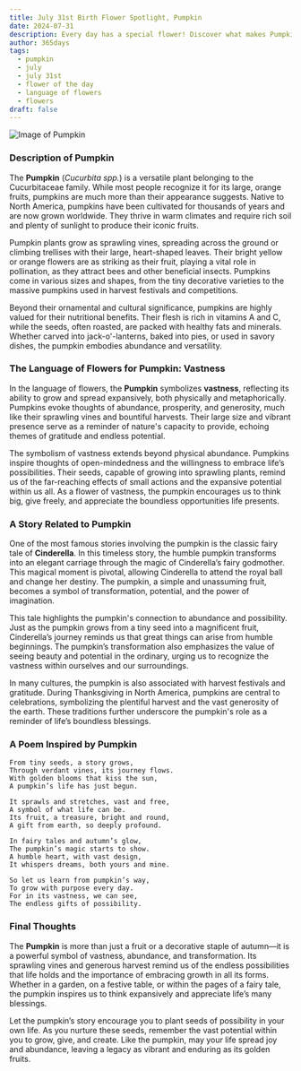 ```yaml
---
title: July 31st Birth Flower Spotlight, Pumpkin
date: 2024-07-31
description: Every day has a special flower! Discover what makes Pumpkin unique as today’s birth flower and its symbolic meaning.
author: 365days
tags:
  - pumpkin
  - july
  - july 31st
  - flower of the day
  - language of flowers
  - flowers
draft: false
---
```


![Image of Pumpkin](https://cdn.pixabay.com/photo/2018/08/08/12/05/pumpkin-flower-3592007_640.jpg#center)


### Description of Pumpkin

The **Pumpkin** (_Cucurbita spp._) is a versatile plant belonging to the Cucurbitaceae family. While most people recognize it for its large, orange fruits, pumpkins are much more than their appearance suggests. Native to North America, pumpkins have been cultivated for thousands of years and are now grown worldwide. They thrive in warm climates and require rich soil and plenty of sunlight to produce their iconic fruits.

Pumpkin plants grow as sprawling vines, spreading across the ground or climbing trellises with their large, heart-shaped leaves. Their bright yellow or orange flowers are as striking as their fruit, playing a vital role in pollination, as they attract bees and other beneficial insects. Pumpkins come in various sizes and shapes, from the tiny decorative varieties to the massive pumpkins used in harvest festivals and competitions.

Beyond their ornamental and cultural significance, pumpkins are highly valued for their nutritional benefits. Their flesh is rich in vitamins A and C, while the seeds, often roasted, are packed with healthy fats and minerals. Whether carved into jack-o'-lanterns, baked into pies, or used in savory dishes, the pumpkin embodies abundance and versatility.

### The Language of Flowers for Pumpkin: Vastness

In the language of flowers, the **Pumpkin** symbolizes **vastness**, reflecting its ability to grow and spread expansively, both physically and metaphorically. Pumpkins evoke thoughts of abundance, prosperity, and generosity, much like their sprawling vines and bountiful harvests. Their large size and vibrant presence serve as a reminder of nature's capacity to provide, echoing themes of gratitude and endless potential.

The symbolism of vastness extends beyond physical abundance. Pumpkins inspire thoughts of open-mindedness and the willingness to embrace life’s possibilities. Their seeds, capable of growing into sprawling plants, remind us of the far-reaching effects of small actions and the expansive potential within us all. As a flower of vastness, the pumpkin encourages us to think big, give freely, and appreciate the boundless opportunities life presents.

### A Story Related to Pumpkin

One of the most famous stories involving the pumpkin is the classic fairy tale of **Cinderella**. In this timeless story, the humble pumpkin transforms into an elegant carriage through the magic of Cinderella’s fairy godmother. This magical moment is pivotal, allowing Cinderella to attend the royal ball and change her destiny. The pumpkin, a simple and unassuming fruit, becomes a symbol of transformation, potential, and the power of imagination.

This tale highlights the pumpkin's connection to abundance and possibility. Just as the pumpkin grows from a tiny seed into a magnificent fruit, Cinderella’s journey reminds us that great things can arise from humble beginnings. The pumpkin’s transformation also emphasizes the value of seeing beauty and potential in the ordinary, urging us to recognize the vastness within ourselves and our surroundings.

In many cultures, the pumpkin is also associated with harvest festivals and gratitude. During Thanksgiving in North America, pumpkins are central to celebrations, symbolizing the plentiful harvest and the vast generosity of the earth. These traditions further underscore the pumpkin's role as a reminder of life’s boundless blessings.

### A Poem Inspired by Pumpkin

```
From tiny seeds, a story grows,  
Through verdant vines, its journey flows.  
With golden blooms that kiss the sun,  
A pumpkin’s life has just begun.  

It sprawls and stretches, vast and free,  
A symbol of what life can be.  
Its fruit, a treasure, bright and round,  
A gift from earth, so deeply profound.  

In fairy tales and autumn’s glow,  
The pumpkin’s magic starts to show.  
A humble heart, with vast design,  
It whispers dreams, both yours and mine.  

So let us learn from pumpkin’s way,  
To grow with purpose every day.  
For in its vastness, we can see,  
The endless gifts of possibility.  
```

### Final Thoughts

The **Pumpkin** is more than just a fruit or a decorative staple of autumn—it is a powerful symbol of vastness, abundance, and transformation. Its sprawling vines and generous harvest remind us of the endless possibilities that life holds and the importance of embracing growth in all its forms. Whether in a garden, on a festive table, or within the pages of a fairy tale, the pumpkin inspires us to think expansively and appreciate life’s many blessings.

Let the pumpkin’s story encourage you to plant seeds of possibility in your own life. As you nurture these seeds, remember the vast potential within you to grow, give, and create. Like the pumpkin, may your life spread joy and abundance, leaving a legacy as vibrant and enduring as its golden fruits.
